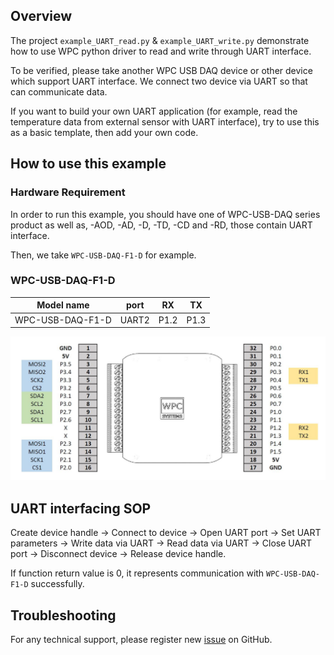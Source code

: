 ## Overview

The project `example_UART_read.py` & `example_UART_write.py` demonstrate how to use WPC python driver to read and write through UART interface.

To be verified, please take another WPC USB DAQ device or other device which support UART interface.
We connect two device via UART so that can communicate data.  

If you want to build your own UART application (for example, read the temperature data from external sensor with UART interface), try to use this as a basic template, then add your own code.

## How to use this example

### Hardware Requirement

In order to run this example, you should have one of WPC-USB-DAQ series product as well as, -AOD, -AD, -D, -TD, -CD and -RD, those contain UART interface.

Then, we take `WPC-USB-DAQ-F1-D` for example.

### WPC-USB-DAQ-F1-D

|   Model name     | port  | RX   | TX   |
| -----------------|:-----:|:----:|:----:|
| WPC-USB-DAQ-F1-D | UART2 | P1.2 | P1.3 |

<img src="https://github.com/WPC-Systems-Ltd/WPC_Python_driver_release/blob/main/Reference/Pinouts/USB-DAQ-F1-D.JPG" alt="drawing" width="600"/>

## UART interfacing SOP 

Create device handle -> Connect to device -> Open UART port -> Set UART parameters -> Write data via UART -> Read data via UART -> Close UART port -> Disconnect device -> Release device handle.

If function return value is 0, it represents communication with `WPC-USB-DAQ-F1-D` successfully.

## Troubleshooting

For any technical support, please register new [issue](https://github.com/WPC-Systems-Ltd/WPC_Python_driver_release/issues) on GitHub.